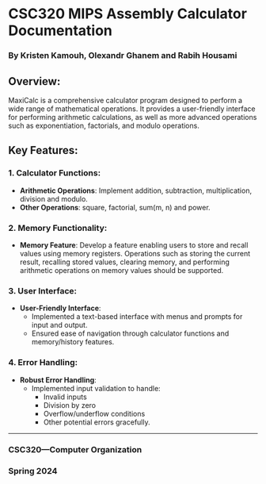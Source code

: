 # CSC320 MIPS Assembly Calculator Documentation

### By Kristen Kamouh, Olexandr Ghanem and Rabih Housami

## Overview:
MaxiCalc is a comprehensive calculator program designed to perform a wide range of mathematical operations. It provides a user-friendly interface for performing arithmetic calculations, as well as more advanced operations such as exponentiation, factorials, and modulo operations.

## Key Features:

### 1. Calculator Functions:
- **Arithmetic Operations**: Implement addition, subtraction, multiplication, division and modulo.
- **Other Operations**: square, factorial, sum(m, n) and power.

### 2. Memory Functionality:
- **Memory Feature**: Develop a feature enabling users to store and recall values using memory registers. Operations such as storing the current result, recalling stored values, clearing memory, and performing arithmetic operations on memory values should be supported.

### 3. User Interface:
- **User-Friendly Interface**: 
  - Implemented a text-based interface with menus and prompts for input and output.
  - Ensured ease of navigation through calculator functions and memory/history features.

### 4. Error Handling:
- **Robust Error Handling**: 
  - Implemented input validation to handle:
    - Invalid inputs
    - Division by zero
    - Overflow/underflow conditions
    - Other potential errors gracefully.
   
    
---

### CSC320—Computer Organization
### Spring 2024
